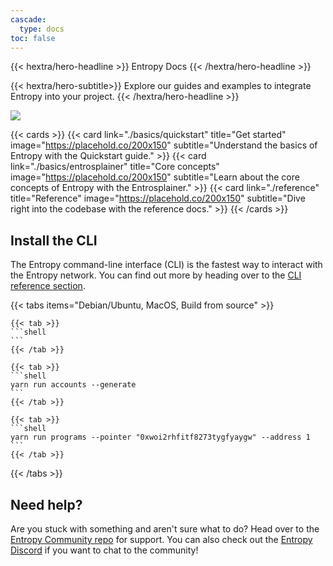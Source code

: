 ```yaml
---
cascade:
  type: docs
toc: false
---
```


{{< hextra/hero-headline >}}
Entropy Docs
{{< /hextra/hero-headline >}}

{{< hextra/hero-subtitle>}}
Explore our guides and examples to integrate Entropy into your project.
{{< /hextra/hero-headline >}}

![](https://placehold.co/1000x400)

{{< cards >}}
  {{< card link="./basics/quickstart" title="Get started" image="https://placehold.co/200x150" subtitle="Understand the basics of Entropy with the Quickstart guide." >}}
  {{< card link="./basics/entrosplainer" title="Core concepts" image="https://placehold.co/200x150" subtitle="Learn about the core concepts of Entropy with the Entrosplainer." >}}
  {{< card link="./reference" title="Reference" image="https://placehold.co/200x150" subtitle="Dive right into the codebase with the reference docs." >}}
{{< /cards >}}

## Install the CLI

The Entropy command-line interface (CLI) is the fastest way to interact with the Entropy network. You can find out more by heading over to the [CLI reference section](./reference/cli.md).

{{< tabs items="Debian/Ubuntu, MacOS, Build from source" >}}

    {{< tab >}}
    ```shell
    ```
    {{< /tab >}}

    {{< tab >}}
    ```shell
    yarn run accounts --generate
    ```
    {{< /tab >}}

    {{< tab >}}
    ```shell
    yarn run programs --pointer "0xwoi2rhfitf8273tygfyaygw" --address 1
    ```
    {{< /tab >}}

{{< /tabs >}}

## Need help?

Are you stuck with something and aren't sure what to do? Head over to the [Entropy Community repo](https://github.com/entropyxyz/community) for support. You can also check out the [Entropy Discord](https://discord.com/invite/9JUQwHBhVz) if you want to chat to the community!
